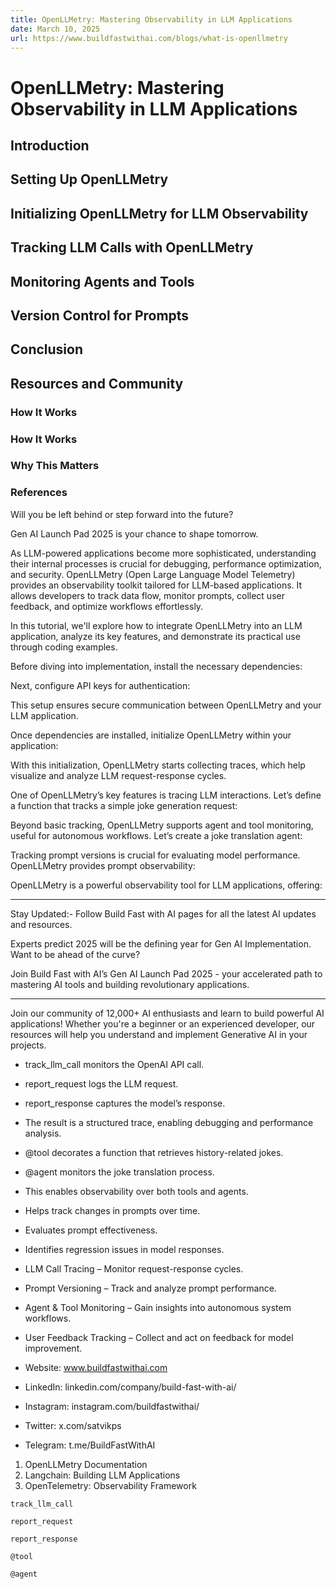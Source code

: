 ```yaml
---
title: OpenLLMetry: Mastering Observability in LLM Applications
date: March 10, 2025
url: https://www.buildfastwithai.com/blogs/what-is-openllmetry
---
```


# OpenLLMetry: Mastering Observability in LLM Applications

## Introduction

## Setting Up OpenLLMetry

## Initializing OpenLLMetry for LLM Observability

## Tracking LLM Calls with OpenLLMetry

## Monitoring Agents and Tools

## Version Control for Prompts

## Conclusion

## Resources and Community

### How It Works

### How It Works

### Why This Matters

### References

Will you be left behind or step forward into the future?

Gen AI Launch Pad 2025 is your chance to shape tomorrow.

As LLM-powered applications become more sophisticated, understanding their internal processes is crucial for debugging, performance optimization, and security. OpenLLMetry (Open Large Language Model Telemetry) provides an observability toolkit tailored for LLM-based applications. It allows developers to track data flow, monitor prompts, collect user feedback, and optimize workflows effortlessly.

In this tutorial, we'll explore how to integrate OpenLLMetry into an LLM application, analyze its key features, and demonstrate its practical use through coding examples.

Before diving into implementation, install the necessary dependencies:

Next, configure API keys for authentication:

This setup ensures secure communication between OpenLLMetry and your LLM application.

Once dependencies are installed, initialize OpenLLMetry within your application:

With this initialization, OpenLLMetry starts collecting traces, which help visualize and analyze LLM request-response cycles.

One of OpenLLMetry’s key features is tracing LLM interactions. Let’s define a function that tracks a simple joke generation request:

Beyond basic tracking, OpenLLMetry supports agent and tool monitoring, useful for autonomous workflows. Let’s create a joke translation agent:

Tracking prompt versions is crucial for evaluating model performance. OpenLLMetry provides prompt observability:

OpenLLMetry is a powerful observability tool for LLM applications, offering:

---------------------------

Stay Updated:- Follow Build Fast with AI pages for all the latest AI updates and resources.

Experts predict 2025 will be the defining year for Gen AI Implementation. Want to be ahead of the curve?

Join Build Fast with AI’s Gen AI Launch Pad 2025 - your accelerated path to mastering AI tools and building revolutionary applications.

---------------------------

Join our community of 12,000+ AI enthusiasts and learn to build powerful AI applications! Whether you're a beginner or an experienced developer, our resources will help you understand and implement Generative AI in your projects.

* track_llm_call monitors the OpenAI API call.
* report_request logs the LLM request.
* report_response captures the model’s response.
* The result is a structured trace, enabling debugging and performance analysis.

* @tool decorates a function that retrieves history-related jokes.
* @agent monitors the joke translation process.
* This enables observability over both tools and agents.

* Helps track changes in prompts over time.
* Evaluates prompt effectiveness.
* Identifies regression issues in model responses.

* LLM Call Tracing – Monitor request-response cycles.
* Prompt Versioning – Track and analyze prompt performance.
* Agent & Tool Monitoring – Gain insights into autonomous system workflows.
* User Feedback Tracking – Collect and act on feedback for model improvement.

* Website: www.buildfastwithai.com
* LinkedIn: linkedin.com/company/build-fast-with-ai/
* Instagram: instagram.com/buildfastwithai/
* Twitter: x.com/satvikps
* Telegram: t.me/BuildFastWithAI

1. OpenLLMetry Documentation
2. Langchain: Building LLM Applications
3. OpenTelemetry: Observability Framework

```
track_llm_call
```

```
report_request
```

```
report_response
```

```
@tool
```

```
@agent
```

